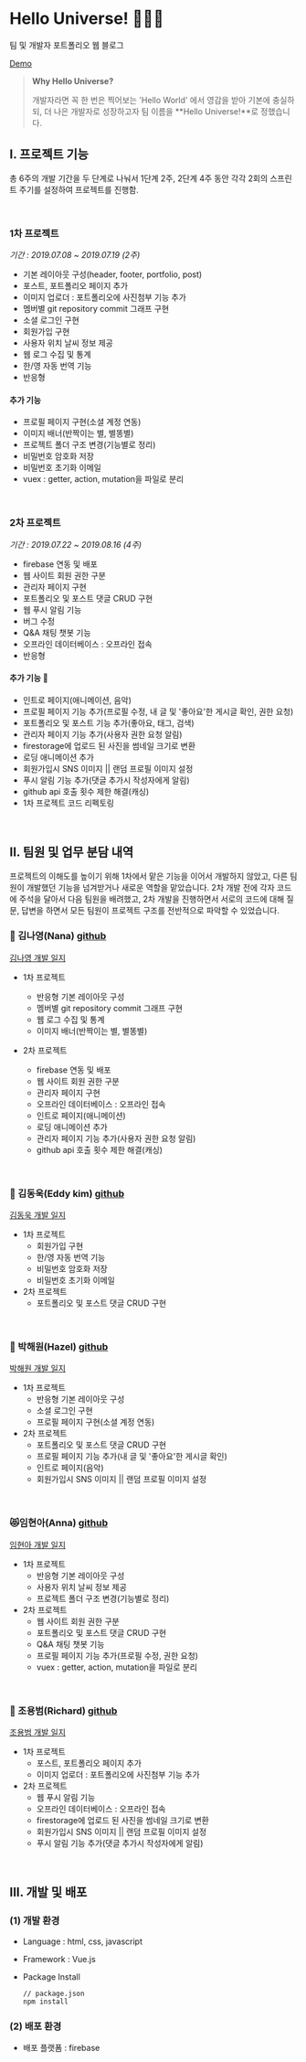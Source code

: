# Hello Universe! 🙋🙆‍♂

팀 및 개발자 포트폴리오 웹 블로그

[Demo](https://hello-team3.firebaseapp.com)

>   **Why Hello Universe?**
>
> 개발자라면 꼭 한 번은 찍어보는 'Hello World' 에서 영감을 받아 기본에 충실하되, 더 나은 개발자로 성장하고자 팀 이름을 **Hello Universe!**로 정했습니다.



## I. 프로젝트 기능

총 6주의 개발 기간을 두 단계로 나눠서 1단계 2주, 2단계 4주 동안 각각 2회의 스프린트 주기를 설정하여 프로젝트를 진행함. 

<br/>

### 1차 프로젝트

*기간 : 2019.07.08 ~ 2019.07.19 (2주)*

- 기본 레이아웃 구성(header, footer, portfolio, post)
- 포스트, 포트폴리오 페이지 추가
- 이미지 업로더 : 포트폴리오에 사진첨부 기능 추가
- 멤버별 git repository commit 그래프 구현
- 소셜 로그인 구현
- 회원가입 구현
- 사용자 위치 날씨 정보 제공
- 웹 로그 수집 및 통계
- 한/영 자동 번역 기능
- 반응형

#### 추가 기능

- 프로필 페이지 구현(소셜 계정 연동)
- 이미지 배너(반짝이는 별, 별똥별)
- 프로젝트 폴더 구조 변경(기능별로 정리)
- 비밀번호 암호화 저장
- 비밀번호 초기화 이메일 
- vuex : getter, action, mutation을 파일로 분리

<br />

### 2차 프로젝트 

*기간 :  2019.07.22 ~ 2019.08.16 (4주)*

- firebase 연동 및 배포
- 웹 사이트 회원 권한 구분
- 관리자 페이지 구현
- 포트폴리오 및 포스트 댓글 CRUD 구현
- 웹 푸시 알림 기능
- 버그 수정
- Q&A 채팅 챗봇 기능
- 오프라인 데이터베이스 : 오프라인 접속
- 반응형

#### 추가 기능 🚀

- 인트로 페이지(애니메이션, 음악)
- 프로필 페이지 기능 추가(프로필 수정, 내 글 및 '좋아요'한 게시글 확인, 권한 요청)
- 포트폴리오 및 포스트 기능 추가(좋아요, 태그, 검색)
- 관리자 페이지 기능 추가(사용자 권한 요청 알림)
- firestorage에 업로드 된 사진을 썸네일 크기로 변환
- 로딩 애니메이션 추가
- 회원가입시 SNS 이미지 || 랜덤 프로필 이미지 설정
- 푸시 알림 기능 추가(댓글 추가시 작성자에게 알림)
- github api 호출 횟수 제한 해결(캐싱)
- 1차 프로젝트 코드 리펙토링

<br/>

## II. 팀원 및 업무 분담 내역

프로젝트의 이해도를 높이기 위해 1차에서 맡은 기능을 이어서 개발하지 않았고, 다른 팀원이 개발했던 기능을 넘겨받거나 새로운 역할을 맡았습니다. 2차 개발 전에 각자 코드에 주석을 달아서 다음 팀원을 배려했고, 2차 개발을 진행하면서 서로의 코드에 대해 질문, 답변을 하면서 모든 팀원이 프로젝트 구조를 전반적으로 파악할 수 있었습니다.
<br/>

### 🐳 김나영(Nana) [github](https://github.com/naye0ng)

[김나영 개발 일지](./README/김나영.md)

- 1차 프로젝트
  - 반응형 기본 레이아웃 구성
  - 멤버별 git repository commit 그래프 구현
  - 웹 로그 수집 및 통계
  - 이미지 배너(반짝이는 별, 별똥별)

- 2차 프로젝트 
  - firebase 연동 및 배포
  - 웹 사이트 회원 권한 구분
  - 관리자 페이지 구현
  - 오프라인 데이터베이스 : 오프라인 접속
  - 인트로 페이지(애니메이션)
  - 로딩 애니메이션 추가
  - 관리자 페이지 기능 추가(사용자 권한 요청 알림)
  - github api 호출 횟수 제한 해결(캐싱)

<br/>

### 🐨 김동욱(Eddy kim) [github](https://github.com/ehddnr8813)

[김동욱 개발 일지](./README/김동욱.md)

- 1차 프로젝트
  - 회원가입 구현
  - 한/영 자동 번역 기능
  - 비밀번호 암호화 저장
  - 비밀번호 초기화 이메일 
- 2차 프로젝트
  - 포트폴리오 및 포스트 댓글 CRUD 구현

<br/>

### 🐥 박해원(Hazel) [github](https://github.com/hanaluana)

[박해원 개발 일지](./README/박해원.md)

- 1차 프로젝트
  - 반응형 기본 레이아웃 구성
  - 소셜 로그인 구현
  - 프로필 페이지 구현(소셜 계정 연동)
- 2차 프로젝트
  - 포트폴리오 및 포스트 댓글 CRUD 구현
  - 프로필 페이지 기능 추가(내 글 및 '좋아요'한 게시글 확인)
  - 인트로 페이지(음악)
  - 회원가입시 SNS 이미지 || 랜덤 프로필 이미지 설정

<br/>

### 😻임현아(Anna) [github](https://github.com/ahlim721)

[임현아 개발 일지](./README/임현아.md)

- 1차 프로젝트
  - 반응형 기본 레이아웃 구성
  - 사용자 위치 날씨 정보 제공
  - 프로젝트 폴더 구조 변경(기능별로 정리)
- 2차 프로젝트
  - 웹 사이트 회원 권한 구분
  - 포트폴리오 및 포스트 댓글 CRUD 구현
  - Q&A 채팅 챗봇 기능
  - 프로필 페이지 기능 추가(프로필 수정, 권한 요청)
  - vuex : getter, action, mutation을 파일로 분리

<br/>

### 🐢 조용범(Richard) [github](https://github.com/YongbeomJo)

[조용범 개발 일지](./README/조용범.md)

- 1차 프로젝트
  - 포스트, 포트폴리오 페이지 추가
  - 이미지 업로더 : 포트폴리오에 사진첨부 기능 추가
- 2차 프로젝트
  - 웹 푸시 알림 기능
  - 오프라인 데이터베이스 : 오프라인 접속
  - firestorage에 업로드 된 사진을 썸네일 크기로 변환
  - 회원가입시 SNS 이미지 || 랜덤 프로필 이미지 설정
  - 푸시 알림 기능 추가(댓글 추가시 작성자에게 알림)

<br/>

## III.  개발 및 배포

### (1) 개발 환경

- Language : html, css, javascript

- Framework : Vue.js

- Package Install

  ```
  // package.json
  npm install
  ```

### (2) 배포 환경

- 배포 플랫폼 : firebase

